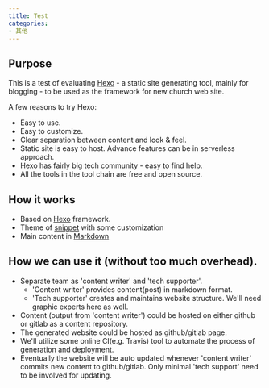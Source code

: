```yaml
---
title: Test
categories:
- 其他
---
```

## Purpose
This is a test of evaluating [Hexo](https://hexo.io/) - a static site generating tool, mainly for blogging - to be used as the framework for new church web site.

A few reasons to try Hexo:
* Easy to use.
* Easy to customize.
* Clear separation between content and look & feel.
* Static site is easy to host. Advance features can be in serverless approach.
* Hexo has fairly big tech community - easy to find help.
* All the tools in the tool chain are free and open source.


## How it works
* Based on [Hexo](https://hexo.io/) framework.
* Theme of [snippet](https://github.com/shenliyang/hexo-theme-snippet) with some customization
* Main content in [Markdown](https://en.wikipedia.org/wiki/Markdown)

## How we can use it (without too much overhead).
* Separate team as 'content writer' and 'tech supporter'.
   * 'Content writer' provides content(post) in markdown format.
   * 'Tech supporter' creates and maintains website structure. We'll need graphic experts here as well.
* Content (output from 'content writer') could be hosted on either github or gitlab as a content repository.
* The generated website could be hosted as github/gitlab page.
* We'll utilize some online CI(e.g. Travis) tool to automate the process of generation and deployment. 
* Eventually the website will be auto updated whenever 'content writer' commits new content to github/gitlab. Only minimal 'tech support' need to be involved for updating.
   